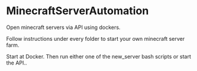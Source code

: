 # MinecraftServerAutomation
Open minecraft servers via API using dockers.

Follow instructions under every folder to start your own minecraft server farm.

Start at Docker.
Then run either one of the new_server bash scripts or start the API..
